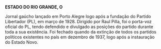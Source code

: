 **ESTADO DO RIO GRANDE, O**

Jornal gaúcho lançado em Porto Alegre logo após a fundação do Partido
Libertador (PL), em março de 1928. Dirigido por Raul Pilla, foi o
porta-voz oficial do PL, tendo defendido e divulgado as posições do
partido durante toda a sua existência. Foi fechado quando da extinção de
todos os partidos políticos existentes no país em dezembro de 1937, logo
após a instauração do Estado Novo.
